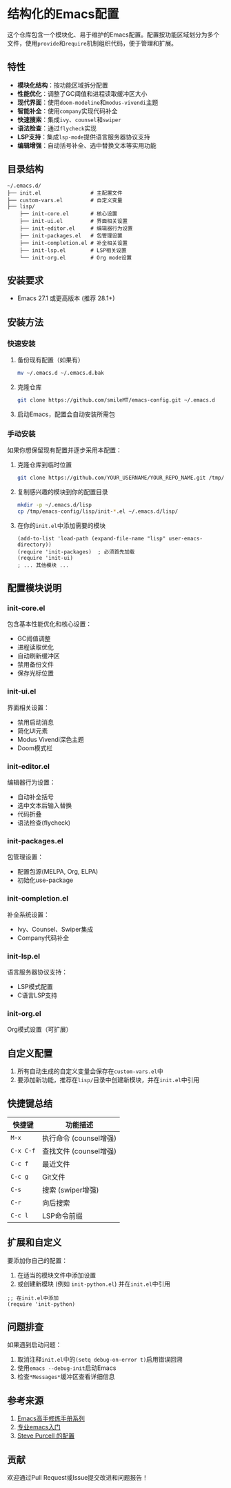 # 结构化的Emacs配置

这个仓库包含一个模块化、易于维护的Emacs配置。配置按功能区域划分为多个文件，使用`provide`和`require`机制组织代码，便于管理和扩展。

## 特性

- **模块化结构**：按功能区域拆分配置
- **性能优化**：调整了GC阈值和进程读取缓冲区大小
- **现代界面**：使用`doom-modeline`和`modus-vivendi`主题
- **智能补全**：使用`company`实现代码补全
- **快速搜索**：集成`ivy`、`counsel`和`swiper`
- **语法检查**：通过`flycheck`实现
- **LSP支持**：集成`lsp-mode`提供语言服务器协议支持
- **编辑增强**：自动括号补全、选中替换文本等实用功能

## 目录结构

```
~/.emacs.d/
├── init.el                # 主配置文件
├── custom-vars.el         # 自定义变量
├── lisp/
    ├── init-core.el       # 核心设置
    ├── init-ui.el         # 界面相关设置
    ├── init-editor.el     # 编辑器行为设置
    ├── init-packages.el   # 包管理设置
    ├── init-completion.el # 补全相关设置
    ├── init-lsp.el        # LSP相关设置
    └── init-org.el        # Org mode设置
```

## 安装要求

- Emacs 27.1 或更高版本 (推荐 28.1+)

## 安装方法

### 快速安装

1. 备份现有配置（如果有）

   ```bash
   mv ~/.emacs.d ~/.emacs.d.bak
   ```

2. 克隆仓库

   ```bash
   git clone https://github.com/smileMT/emacs-config.git ~/.emacs.d
   ```

3. 启动Emacs，配置会自动安装所需包

### 手动安装

如果你想保留现有配置并逐步采用本配置：

1. 克隆仓库到临时位置

   ```bash
   git clone https://github.com/YOUR_USERNAME/YOUR_REPO_NAME.git /tmp/emacs-config
   ```

2. 复制感兴趣的模块到你的配置目录

   ```bash
   mkdir -p ~/.emacs.d/lisp
   cp /tmp/emacs-config/lisp/init-*.el ~/.emacs.d/lisp/
   ```

3. 在你的`init.el`中添加需要的模块

   ```elisp
   (add-to-list 'load-path (expand-file-name "lisp" user-emacs-directory))
   (require 'init-packages)  ; 必须首先加载
   (require 'init-ui)
   ; ... 其他模块 ...
   ```

## 配置模块说明

### init-core.el

包含基本性能优化和核心设置：

- GC阈值调整
- 进程读取优化
- 自动刷新缓冲区
- 禁用备份文件
- 保存光标位置

### init-ui.el

界面相关设置：

- 禁用启动消息
- 简化UI元素
- Modus Vivendi深色主题
- Doom模式栏

### init-editor.el

编辑器行为设置：

- 自动补全括号
- 选中文本后输入替换
- 代码折叠
- 语法检查(flycheck)

### init-packages.el

包管理设置：

- 配置包源(MELPA, Org, ELPA)
- 初始化use-package

### init-completion.el

补全系统设置：

- Ivy、Counsel、Swiper集成
- Company代码补全

### init-lsp.el

语言服务器协议支持：

- LSP模式配置
- C语言LSP支持

### init-org.el

Org模式设置（可扩展）

## 自定义配置

1. 所有自动生成的自定义变量会保存在`custom-vars.el`中
2. 要添加新功能，推荐在`lisp/`目录中创建新模块，并在`init.el`中引用

## 快捷键总结

| 快捷键    | 功能描述               |
| --------- | ---------------------- |
| `M-x`     | 执行命令 (counsel增强) |
| `C-x C-f` | 查找文件 (counsel增强) |
| `C-c f`   | 最近文件               |
| `C-c g`   | Git文件                |
| `C-s`     | 搜索 (swiper增强)      |
| `C-r`     | 向后搜索               |
| `C-c l`   | LSP命令前缀            |

## 扩展和自定义

要添加你自己的配置：

1. 在适当的模块文件中添加设置
2. 或创建新模块 (例如 `init-python.el`) 并在`init.el`中引用

```elisp
;; 在init.el中添加
(require 'init-python)
```

## 问题排查

如果遇到启动问题：

1. 取消注释`init.el`中的`(setq debug-on-error t)`启用错误回溯
2. 使用`emacs --debug-init`启动Emacs
3. 检查`*Messages*`缓冲区查看详细信息

## 参考来源

1. [Emacs高手修炼手册系列](https://www.bilibili.com/video/BV13g4y167Zn/?vd_source=cab5b045fc16b3a30f329a4f0daafd98)
2. [专业emacs入门](https://zhuanlan.zhihu.com/p/385214753)
3.  [Steve Purcell 的配置](https://github.com/purcell/emacs.d)

## 贡献

欢迎通过Pull Request或Issue提交改进和问题报告！
